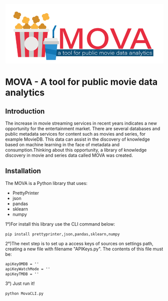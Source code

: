 ![](https://github.com/fgtorres/MOVA/blob/main/assets/img/logo.png)

# MOVA - A tool for public movie data analytics

## Introduction

The increase in movie streaming services in recent years indicates a new opportunity for the entertainment market. There are several databases and public metadata services for content such as movies and series, for example MovieDB. This data can assist in the discovery of knowledge based on machine learning in the face of metadata and consumption.Thinking about this opportunity, a library of knowledge discovery in movie and series data called MOVA was created.

## Installation

The MOVA is a Python library that uses:
*  PrettyPrinter
*  json
*  pandas
*  sklearn
*  numpy

1°)For install this library use the CLI command below:

``
pip install prettyprinter,json,pandas,sklearn,numpy 
``

2°)The next step is to set up a access keys of sources on settings path, creating a new file with filename "APIKeys.py". The contents of this file must be:

```
apiKeyOMDB = ''
apiKeyWatchMode = ''
apiKeyTMDB = ''
```

3°) Just run it!

``
python MovaCLI.py 
``

